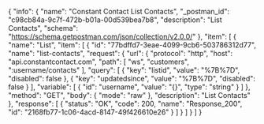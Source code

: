 {
  "info": {
    "name": "Constant Contact List Contacts",
    "_postman_id": "c98cb84a-9c7f-472b-b01a-00d539bea7b8",
    "description": "List Contacts",
    "schema": "https://schema.getpostman.com/json/collection/v2.0.0/"
  },
  "item": [
    {
      "name": "List",
      "item": [
        {
          "id": "77bdffd7-3eae-4099-9cb6-503786312d77",
          "name": "list-contacts",
          "request": {
            "url": {
              "protocol": "http",
              "host": "api.constantcontact.com",
              "path": [
                "ws",
                "customers",
                ":username/contacts"
              ],
              "query": [
                {
                  "key": "listid",
                  "value": "%7B%7D",
                  "disabled": false
                },
                {
                  "key": "updatedsince",
                  "value": "%7B%7D",
                  "disabled": false
                }
              ],
              "variable": [
                {
                  "id": "username",
                  "value": "{}",
                  "type": "string"
                }
              ]
            },
            "method": "GET",
            "body": {
              "mode": "raw"
            },
            "description": "List Contacts"
          },
          "response": [
            {
              "status": "OK",
              "code": 200,
              "name": "Response_200",
              "id": "2168fb77-1c06-4acd-8147-49f426610e26"
            }
          ]
        }
      ]
    }
  ]
}